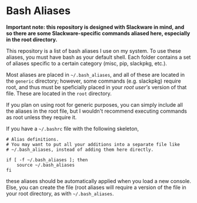 # Bash Aliases

**Important note: this repository is designed with Slackware in mind, and so there are some Slackware-specific commands aliased here, especially in the root directory.**

This repository is a list of bash aliases I use on my system. To use these aliases, you must have bash as your default shell. Each folder contains a set of aliases specific to a certain category (misc, pip, slackpkg, etc.).

Most aliases are placed in `~/.bash_aliases`, and all of these are located in the `generic` directory; however, some commands (e.g. slackpkg) require root, and thus must be speficially placed in your *root user's* version of that file. These are located in the `root` directory.

If you plan on using root for generic purposes, you can simply include all the aliases in the root file, but I wouldn't recommend executing commands as root unless they require it.

If you have a `~/.bashrc` file with the following skeleton,
```
# Alias definitions.
# You may want to put all your additions into a separate file like
# ~/.bash_aliases, instead of adding them here directly.

if [ -f ~/.bash_aliases ]; then
    source ~/.bash_aliases
fi
```
these aliases should be automatically applied when you load a new console. Else, you can create the file (root aliases will require a version of the file in your root directory, as with `~/.bash_aliases`.
